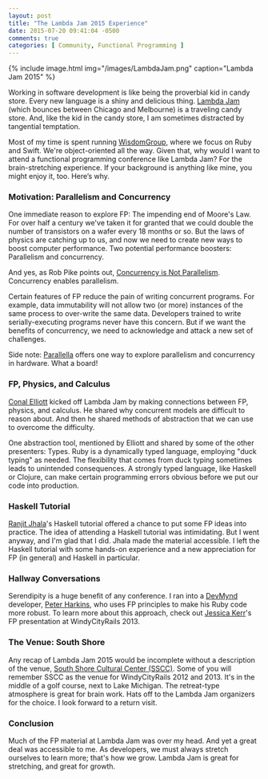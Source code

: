 ```yaml
---
layout: post
title: "The Lambda Jam 2015 Experience"
date: 2015-07-20 09:41:04 -0500
comments: true
categories: [ Community, Functional Programming ]
---
```


{% include image.html img="/images/LambdaJam.png" caption="Lambda Jam 2015" %}

Working in software development is like being the proverbial kid in candy store. Every new language is a shiny and delicious thing. [Lambda Jam](http://lambdajam.com) (which bounces between Chicago and Melbourne) is a traveling candy store. And, like the kid in the candy store, I am sometimes distracted by tangential temptation.

Most of my time is spent running [WisdomGroup](http://wisdomgroup.com), where we focus on Ruby and Swift. We're object-oriented all the way. Given that, why would I want to attend a functional programming conference like Lambda Jam? For the brain-stretching experience. If your background is anything like mine, you might enjoy it, too. Here’s why.

<!--more-->

### Motivation: Parallelism and Concurrency
One immediate reason to explore FP: The impending end of Moore's Law.  For over half a century we've taken it for granted that we could double the number of transistors on a wafer every 18 months or so. But the laws of physics are catching up to us, and now we need to create new ways to boost computer performance. Two potential performance boosters: Parallelism and concurrency.

And yes, as Rob Pike points out, [Concurrency is Not Parallelism](https://www.youtube.com/watch?v=cN_DpYBzKso&list=PLOnWKC1gI_OPU8SDIBnCLHsgzNLSbnPJQ&index=8). Concurrency enables parallelism.

Certain features of FP reduce the pain of writing concurrent programs.  For example, data immutability will not allow two (or more) instances of the same process to over-write the same data. Developers trained to write serially-executing programs never have this concern. But if we want the benefits of concurrency, we need to acknowledge and attack a new set of challenges.

Side note: [Parallella](/blog/2014/07/07/parallella-quick-start-guide-with-gotchas/) offers one way to explore parallelism and concurrency in hardware. What a board!

### FP, Physics, and Calculus
[Conal Elliott](https://twitter.com/conal) kicked off Lambda Jam by making connections between FP, physics, and calculus. He shared why concurrent models are difficult to reason about. And then he shared methods of abstraction that we can use to overcome the difficulty. 

One abstraction tool, mentioned by Elliott and shared by some of the other presenters: Types. Ruby is a dynamically typed language, employing "duck typing" as needed. The flexibility that comes from duck typing sometimes leads to unintended consequences. A strongly typed language, like Haskell or Clojure, can make certain programming errors obvious before we put our code into production. 

### Haskell Tutorial
[Ranjit Jhala](https://twitter.com/ranjitjhala)'s Haskell tutorial offered a chance to put some FP ideas into practice. The idea of attending a Haskell tutorial was intimidating. But I went anyway, and I'm glad that I did. Jhala made the material accessible. I left the Haskell tutorial with some hands-on experience and a new appreciation for FP (in general) and Haskell in particular.

### Hallway Conversations
Serendipity is a huge benefit of any conference. I ran into a [DevMynd](http://devmyndsoftware.com) developer, [Peter Harkins](http://twitter.com/pushcx), who uses FP principles to make his Ruby code more robust. To learn more about this approach, check out [Jessica Kerr](https://www.windycityrails.org/videos/2013/#2)'s FP presentation at WindyCityRails 2013.

### The Venue: South Shore
Any recap of Lambda Jam 2015 would be incomplete without a description of the venue, [South Shore Cultural Center (SSCC)](http://www.chicagoparkdistrict.com/parks/South-Shore-Cultural-Center/). Some of you will remember SSCC as the venue for WindyCityRails 2012 and 2013. It's in the middle of a golf course, next to Lake Michigan. The retreat-type atmosphere is great for brain work. Hats off to the Lambda Jam organizers for the choice. I look forward to a return visit.

### Conclusion
Much of the FP material at Lambda Jam was over my head. And yet a great deal was accessible to me. As developers, we must always stretch ourselves to learn more; that's how we grow. Lambda Jam is great for stretching, and great for growth.
